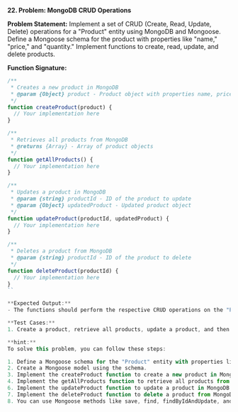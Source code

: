 **22. Problem: MongoDB CRUD Operations**

**Problem Statement:**
Implement a set of CRUD (Create, Read, Update, Delete) operations for a "Product" entity using MongoDB and Mongoose. Define a Mongoose schema for the product with properties like "name," "price," and "quantity." Implement functions to create, read, update, and delete products.

**Function Signature:**
```javascript
/**
 * Creates a new product in MongoDB
 * @param {Object} product - Product object with properties name, price, and quantity
 */
function createProduct(product) {
  // Your implementation here
}

/**
 * Retrieves all products from MongoDB
 * @returns {Array} - Array of product objects
 */
function getAllProducts() {
  // Your implementation here
}

/**
 * Updates a product in MongoDB
 * @param {string} productId - ID of the product to update
 * @param {Object} updatedProduct - Updated product object
 */
function updateProduct(productId, updatedProduct) {
  // Your implementation here
}

/**
 * Deletes a product from MongoDB
 * @param {string} productId - ID of the product to delete
 */
function deleteProduct(productId) {
  // Your implementation here
}
``

**Expected Output:**
- The functions should perform the respective CRUD operations on the "Product" collection in MongoDB.

**Test Cases:**
1. Create a product, retrieve all products, update a product, and then delete the product.

**hint:**
To solve this problem, you can follow these steps:

1. Define a Mongoose schema for the "Product" entity with properties like "name," "price," and "quantity."
2. Create a Mongoose model using the schema.
3. Implement the createProduct function to create a new product in MongoDB.
4. Implement the getAllProducts function to retrieve all products from MongoDB.
6. Implement the updateProduct function to update a product in MongoDB.
7. Implement the deleteProduct function to delete a product from MongoDB.
8. You can use Mongoose methods like save, find, findByIdAndUpdate, and findByIdAndDelete to perform the CRUD operations.